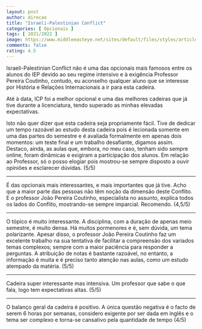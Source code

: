 ```yaml
---
layout: post
author: direcao
title: "Israeli-Palestinian Conflict"
categories: [ Opcionais ]
tags: [ 2021/2022 ]
image: https://www.middleeasteye.net/sites/default/files/styles/article_page/public/main-images/Aqsa.14Nov2014.AFP_.jpg?itok=P4TUl_7A
comments: false
rating: 4.5
---
```


Israeli-Palestinian Conflict não é uma das opcionais mais famosos entre os alunos do IEP devido ao seu regime intensivo e à exigência Professor Pereira Coutinho, contudo, eu aconselho qualquer aluno que se interesse por História e Relações Internacionais a ir para esta cadeira.

Até à data, ICP foi a melhor opcional e uma das melhores cadeiras que já tive durante a licenciatura, tendo superado as minhas elevadas expectativas.

Isto não quer dizer que esta cadeira seja propriamente fácil. Tive de dedicar um tempo razoável ao estudo desta cadeira pois é lecionada somente em uma das partes do semestre e é avaliada formalmente em apenas dois momentos: um teste final e um trabalho desafiante, digamos assim. Destaco, ainda, as aulas que, embora, no meu caso, tenham sido sempre online, foram dinâmicas e exigiram a participação dos alunos. Em relação ao Professor, só o posso elogiar pois mostrou-se sempre disposto a ouvir opiniões e esclarecer dúvidas. (5/5)

---

É das opcionais mais interessantes, e mais importantes que já tive. Acho que a maior parte das pessoas não têm noção da dimensão deste Conflito. E o professor João Pereira Coutinho, especialista no assunto, explica todos os lados do Conflito, mostrando-se sempre imparcial. Recomendo. (4,5/5)

---

O tópico é muito interessante. A disciplina, com a duração de apenas meio semestre, é muito densa. Há muitos pormenores e é, sem dúvida, um tema polarizante. Apesar disso, o professor João Pereira Coutinho faz um excelente trabalho na sua tentativa de facilitar a compreensão dos variados temas complexos; sempre com a maior paciência para responder a perguntas. A atribuição de notas é bastante razoável, no entanto, a informação é muita e é preciso tanto atenção nas aulas, como um estudo atempado da matéria. (5/5)

---

Cadeira super interessante mas intensiva. Um professor que sabe o que fala, logo tem expectativas altas. (5/5)

---

O balanço geral  da cadeira é positivo. A única questão negativa é o facto de serem 6 horas por semanas, considero exigente por ser dada em inglês e o tema ser complexo e torna-se cansativo pela quantidade de tempo (4/5)
